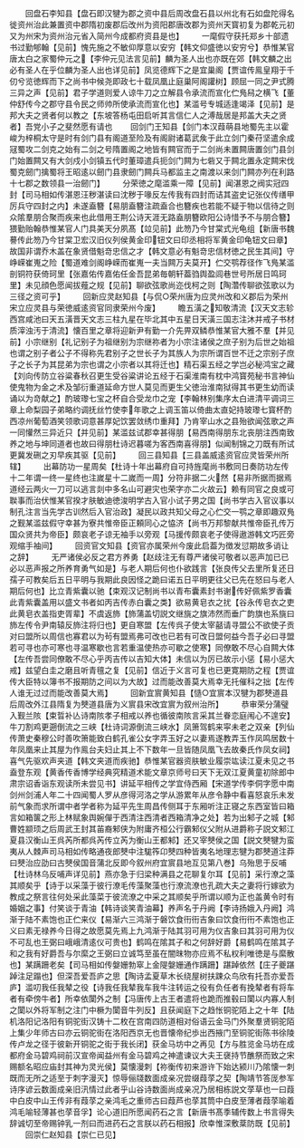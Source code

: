 <!-- { "loadSidebar": true } -->
　　回盘石李知县【盘石即汉犍为郡之资中县后周改盘石县以州北有石如盘陀得名徙资州治此兼置资中郡隋初废郡后改州为资阳郡唐改郡为资州天寳初复为郡乾元初又为州宋为资州治元省入简州今成都府资县是也】
　　一麾假守获托郑乡十部遗书过勤郇翰【见前】愧先施之不敏仰厚意以安穷【韩文仰盛徳以安穷兮】恭惟某官唐太白之家蜀仲元之【李仲元见法言见前】麟为圣人出也亦既在郊【韩文麟之出必有圣人在乎位麟为圣人出也详见前】凤览德辉下之是宜巢阁【贾谊传鳯皇翔于千仞兮览徳辉而下之尚书中候尧即政七十载凤凰止庭巢阿阁讙树】顾屈一同之尹式腾三异之声【见前】君子学道则爱人谅牛刀之立解县令承流而宣化伫鳬舄之横飞【董仲舒传今之郡守县令民之师帅所使承流而宣化也】某滥号专城适逢竭泽【见前】是邦大夫之贤者何以教之【东坡答杨屯田启听其言信仁人之溥哉居是邦盖大夫之贤者】吾党小子之斐然愿有请也
　　回剑门王知县【剑门本汉葭萌县地蜀先主以霍峻为梓桐太守是时有剑门县有阁道至险及有阁尉诸葛武矦于此立剑门秦苻坚遣余成冦蜀攻二剑克之始有二剑之号隋置阁之地皆有闗官而于二剑尚未置闗唐置剑门县剑门始置闗又有大剑戍小剑镇五代时董璋遣兵扼剑门闗为七砦又于闗北置永定闗宋伐蜀克劒门擒蜀将王昭逺以劒门县隶劒门闗兵马都监主之南渡以来剑门闗亦列在利路十七郡之数领县一治劒门】
　　分荣徳之麾滥乘一障【见前】闻湛恩之阀实冠四封【司马相如传湛恩汪秽湛读曰沈秽于喙反左传我有四封而诘其盗史记张仪传缮甲厉兵守四封之内】未遂盍簪【易朋盍簪注疏盍合也簪疾也若能不疑于物以信待之则众隂羣朋合聚而疾来也此借用王荆公诗天涯无路盍朋簪欧阳公诗惜予不与朋合簪】猥勤贻翰恭惟某官人门具美天分夙髙【竝见前】此笏乃今甘棠式光龟组【新唐书魏謩传此笏乃今甘棠卫宏汉旧仪列侯黄金印钮文曰印丞相将军黄金印龟钮文曰章】故国非谓乔木盖在象贤借魁竒忠信之才【韩文意必有魁竒忠信材徳之民生其间】守峥嵘崔嵬之险【蜀道难剑阁峥嵘而崔嵬一夫当闗万夫莫开】伫交鹗荐径作飞鳬某滥剖铜符获倚珂里【张嘉佑传嘉佑任金吾昆弟毎朝轩葢驺舆盈闾巷世号所居日鸣珂里】未见顔色愿闻拔薤之规【见前】聊欲弦歌尚迩伐柯之则【陶濳传聊欲弦歌以为三径之资可乎】
　　回新应灵赵知县【与侃○荣州唐为应灵州改和义郡后为荣州宋立应灵县与荣徳威逺资官同隶荣州今废】
　　瞻五潢之知敬清流【汉天文志轸西宫咸池曰天五潢晋天文志三柱九星在毕北其中五星日天潢三国志注沐并戒子书材质滓浊汚于清流】懐百里之章将迎新尹有勤一介先畀双鳞恭惟某官大雅不羣【并见前】小宗继别【礼记别子为祖继别为宗继祢者为小宗注诸侯之庶子别为后世之始祖也谓之别子者公子不得称先君别子之世长子为其族人为宗所谓百世不迁之宗别子庶子之长子为其昆弟为宗也谓之小宗者以其将迁也】精石渠五经之学岂必秘鸿宝之藏【刘向传防立谷粱春秋召更生受谷粱讲论五经于石渠淮南有枕中鸿寳苑秘书言神仙使鬼物为金之术及邹衍重道延命方世人莫见而更生父徳治淮南狱得其书更生幼而读诵以为竒献之】酌玻瓈七宝之杯自合受龙巾之宠【李翰林别集序太白进清平调词三章上命梨园子弟略约调抚丝竹使李年歌之上调玉笛以倚曲太直妃持玻瓈七寳杯酌西凉州葡萄酒笑领歌词意甚厚妃饮罢敛绣巾重拜】乃肯宰山水之县殆欲闻弦歌之声一同懽然三异近只【并见前】某滥兹试郡幸甚得朋【易西南得朋东北丧朋注西南致养之地与坤同道者也故曰得朋杜诗迟暮嗟为客西南喜得朋】似闻制锦之刀既有所试更冀发硎之刃早疾其驱【见前】
　　回三县知县【三县盖威逺资官应灵皆荣州所辖】
　　出幕防功一星周矣【杜诗十年出幕府自可持旌麾尚书敷同日奏防功左传十二年谓一终一星终也注嵗星十二嵗而一周】分符非据二火然【易非所据而据焉道经云两火一刀可以逃言剡中多名山可避灾也荣字亦二火故云】赖有同官之良或可聫事而治伏惟某官揆才肤敏迪徳浚明学古入官小试子男之国【尚书学古入官议事以制孔注言当先学古训然后入官治政】凝民以政共知父母之心伫交一鹗之章即趣双鳬之觐某滥兹假守幸甚为寮共惟帝臣正頼同心之恊济【尚书万邦黎献共惟帝臣孔传万国众贤共为帝臣】颇哀老子谅无袖手以旁观【马援传颇哀老子使得遨游韩文巧匠旁观缩手袖间】
　　回资官文知县【资官亦属荣州今废此启葢为徴发愆期故多诮让之辞】
　　无严诸侯必反之君方养勇【赵歧注无有尊严诸侯可敬者以恶声加已已必以恶声报之所养育勇气如是】与老人期后何也仆欲践言【张良传父去里所复还日孺子可教矣后五日平明与我期此良因怪之跪曰诺五日平明更往父已先在怒曰与老人期后何也】比立青紫囊以驰【束观汉记制尚书以青布囊素封书谢传好佩紫罗香囊此青紫囊盖用以盛文书者如丙吉传赤白囊之类】欲易黄皂衣之扰【谷永传皂衣之吏此黄皂衣盖指吏胥辈】不虞返斾【斾蒲盖切説文继旐之旗沛然而垂广韵旗也系旐曰斾左传令尹南辕反斾注将归也】更自寒盟【左传呉子使太宰嚭请寻盟公不欲使子贡对曰盟所以周信也寡君以为茍有盟焉弗可改也已若有可改日盟何益今吾子必曰寻盟若可寻也亦可寒也寻温寒歇也言若重温使热亦可歇之使寒】同僚敢不尽心自闗大体【左传吾尝同僚敢不尽心乎丙吉传以吉知大体】未信以为厉已故示小惩【易小惩大戒】兹望白圭之磨且听青氊之复【见前】信近于义言可复也已更寛期防之程【贾谊传大臣特以簿书不报期防之间以为大故】过而能改善莫大焉幸无托催科之拙【左传人谁无过过而能改善莫大焉】
　　回新宜賔黄知县【慥○宜賔本汉犍为郡僰道县后周改外江县隋复为僰道县唐为义賔县宋改宜賔为叙州治所】
　　恭审荣分蒲璧入觐兰陔【束晢补亾诗南陔孝子相戒以养也循彼南陔言采其兰眷恋庭闱心不遑安】牛刀割鸡更遡倒流之三峡【杜诗词源倒流三峡水】凤箫驾鹤来寜未老之双亲【列仙传萧史秦穆公时善吹箫能致白鹤孔雀公女字弄玉好之以妻焉遂教弄玉作凤鸣居数十年凤凰来止其屋为作鳯台夫妇止其上不下数年一旦皆随凤凰飞去故秦氏作凤女祠】喜气先驱欢声夹道【韩文夹道而疾驰】恭惟某官器资肤敏业履崇竑读江夏未见之书盍登东观【黄香传香博学经典究精道术能文章京师号曰天下无双江夏黄童初除郎中肃宗诏香诣东观读所未尝见书】讲延平相传之学宜侍西厢【宋道学传李侗字愿中南剑州剑浦人年二十四闻蜀人罗从彦得河洛之学从游累年从彦令静中看喜怒哀乐未发前气象而求所谓中者学者称为延平先生周昌传侧耳于东厢听注正寝之东西室皆曰箱言如箱箧之形上林赋象舆婉僤于西清注西清者西箱清净之处】若为出邾子之城【邾曹姓颛顼之后周武王封其苖裔邾侠为附庸齐桓公行霸邾仪父附从进爵称子説文邾江夏县汉衡山王呉芮所都呉芮传立芮为衡山王都邾】还又宰僰侯之国【説文僰犍为蛮夷从人棘声司马相如传略通夜郎僰中注駹筰卬僰四种皆夷名地理志犍为郡僰道注莽曰僰治应劭曰古僰侯国音蒲北反即今叙州府宜賔县地互见第八巻】乌殆思于反哺【杜诗林乌反哺声详见前】燕亦急于归梁种满县之花聊复尔耳【见前】采行潦之藻其顺矣乎【诗于以采藻于彼行潦毛传藻聚藻也行潦流潦也孔疏大夫之妻将行嫁欲为教成之祭言往何处采此藻菜于彼流潦之中采之其顺矣乎所谓以顺为正也盖黄令时有婚姻之事】付笑谈于青油【韩诗谈笑青油幕】养声名于丹阙【李诗扬娥入丹阙】鸿渐于陆不素饱也正伫来仪【易渐六三鸿渐于磐饮食衎衎吉象曰饮食衎衎不素饱也正义曰素无禄养今日得之故愿莫先焉上九鸿渐于陆其羽可用为仪吉象曰其羽可用为仪不可乱也王弼曰峨峨清逺仪可贵也】鹤鸣在隂其子和之何辞好爵【易鹤鸣在隂其子和之我有好爵吾与尔縻之王弼曰立诚笃至虽在闇昩物亦应焉不私权利唯徳是与縻散也】某蹒跚老矣【司马相如传媻姗勃窣上金隄媻姗通作蹒跚】踸踔依然【庄子夔踸踔注足蹋也】但深吾爱吾庐之思【陶诗孟夏草木长绕屋树扶踈众鸟欣有托吾亦爱吾庐】滥叨我任我辇之役【诗我任我辇我车我牛注转运之役有负任者有挽辇者有将车者有牵傍牛者】所幸依闑外之制【冯唐传上古王者遣将也跪而推毂曰闑以内寡人制之闑以外将军制之注门中橛为闑音牛列反】且获闻庭下之趋怅铜驼陌上之十年【陆机洛阳记洛阳有铜驼街汉铸十二枚在宫南四防道相对俗语云金马门外聚羣贤铜驼陌上集少年师古曰亦云铜驼街在洛阳西京无也晋懐帝纪歩出西掖门至铜驼街陈书徐陵传卢龙之径于彼新开铜驼之街于我长闭】获金马坊中之再见【方与胜览金马坊在成都府金马碧鸡祠前汉宣帝闻益州有金马碧鸡之神遣谏议大夫王襃持节醮祭而致之宋赐额名昭应庙封其神为灵光侯】莫懐漫刺【祢衡传初来游许下始达颍川乃隂懐一刺既而无所之适至于刺字漫灭】惊辱俪牋数面成亲况尝缀葭莩之契【陶靖节答厐参军诗序谚云数面成亲旧汛情过此者乎山谷诗数面尚成亲况乃居相栋説文莩草也一曰葭中白皮中山王传非有葭莩之亲鸿毛之重师古曰葭芦也莩其筒中白皮至薄者葭莩喻着鸿毛喻轻薄甚也莩音孚】论心道旧所愿闻药石之言【新唐书髙季辅传数上书言得失辞诚切至帝赐钟乳一剂曰而进药石之言朕以药石相报】欣幸惟深敷棻防既【见前】
　　回崇仁赵知县【崇仁已见】
